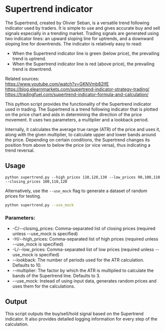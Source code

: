 # Supertrend indicator

The Supertrend, created by Olivier Seban, is a versatile trend following indicator used by traders. It is simple to use and gives accurate buy and sell signals especially in a trending market. Trading signals are generated using two indicator lines: an upward sloping line for uptrends, and a downward sloping line for downtrends. The indicator is relatively easy to read:

- When the Supertrend indicator line is green (below price), the prevailing trend is uptrend.
- When the Supertrend indicator line is red (above price), the prevailing trend is downtrend.

Related sources: <br/>
https://www.youtube.com/watch?v=GKNVmb82IfE <br/>
https://blog.elearnmarkets.com/supertrend-indicator-strategy-trading/ <br/>
https://tradingfuel.com/supertrend-indicator-formula-and-calculation/ <br/>


This python script provides the functionality of the Supertrend indicator used in trading. The Supertrend is a trend following indicator that is plotted on the price chart and aids in determining the direction of the price movement. It uses two parameters, a multiplier and a lookback period. 

Internally, it calculates the average true range (ATR) of the price and uses it, along with the given multiplier, to calculate upper and lower bands around the price. Depending on certain conditions, the Supertrend changes its position from above to below the price (or vice versa), thus indicating a trend reversal.

## Usage

```
python supertrend.py --high_prices 110,120,130 --low_prices 90,100,110 --closing_prices 100,110,120
```

Alternatively, use the `--use_mock` flag to generate a dataset of random prices for testing.

```sh
python supertrend.py --use_mock
```


### Parameters:

- -C/--closing_prices: Comma-separated list of closing prices (required unless --use_mock is specified)
- -H/--high_prices: Comma-separated list of high prices (required unless --use_mock is specified)
- -L/--low_prices: Comma-separated list of low prices (required unless --use_mock is specified)
- --lookback: The number of periods used for the ATR calculation. Defaults to 10.
- --multiplier: The factor by which the ATR is multiplied to calculate the bands of the Supertrend line. Defaults to 3.
- --use_mock: Instead of using input data, generates random prices and uses them for the calculations.


## Output

This script outputs the buy/sell/hold signal based on the Supertrend indicator. It also provides detailed logging information for every step of the calculation.